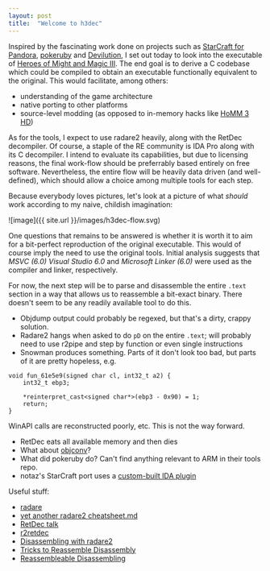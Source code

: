 ```yaml
---
layout: post
title:  "Welcome to h3dec"
---
```


Inspired by the fascinating work done on projects such as [StarCraft for Pandora](https://pyra-handheld.com/boards/threads/starcraft.73844/), [pokeruby](https://github.com/pret/pokeruby) and [Devilution](https://github.com/diasurgical/devilution), I set out today to look into the executable of [Heroes of Might and Magic III](https://www.gog.com/game/heroes_of_might_and_magic_3_complete_edition).
The end goal is to derive a C codebase which could be compiled to obtain an executable functionally equivalent to the original. This would facilitate, among others:
 - understanding of the game architecture
 - native porting to other platforms
 - source-level modding (as opposed to in-memory hacks like [HoMM 3 HD](https://sites.google.com/site/heroes3hd/))

As for the tools, I expect to use radare2 heavily, along with the RetDec decompiler.
Of course, a staple of the RE community is IDA Pro along with its C decompiler. I intend to evaluate its capabilities, but due to licensing reasons, the final work-flow should be preferrably based entirely on free software. 
Nevertheless, the entire flow will be heavily data driven (and well-defined), which should allow a choice among multiple tools for each step.

Because everybody loves pictures, let's look at a picture of what *should* work according to my naive, childish imagination:

![image]({{ site.url }}/images/h3dec-flow.svg)

One questions that remains to be answered is whether it is worth it to aim for a bit-perfect reproduction of the original executable. This would of course imply the need to use the original tools. Initial analysis suggests that *MSVC (6.0) Visual Studio 6.0* and *Microsoft Linker (6.0)* were used as the compiler and linker, respectively.

For now, the next step will be to parse and disassemble the entire `.text` section in a way that allows us to reassemble a bit-exact binary. There doesn't seem to be any readily available tool to do this.
- Objdump output could probably be regexed, but that's a dirty, crappy solution.
- Radare2 hangs when asked to do `pD` on the entire `.text`; will probably need to use r2pipe and step by function or even single instructions
- Snowman produces something. Parts of it don't look too bad, but parts of it are pretty hopeless, e.g.
```
void fun_61e5e9(signed char cl, int32_t a2) {
    int32_t ebp3;

    *reinterpret_cast<signed char*>(ebp3 - 0x90) = 1;
    return;
}
```
WinAPI calls are reconstructed poorly, etc. This is not the way forward.
- RetDec eats all available memory and then dies
- What about [objconv](https://www.agner.org/optimize/objconv-instructions.pdf)?
- What did pokeruby do? Can't find anything relevant to ARM in their tools repo.
- notaz's StarCraft port uses a [custom-built IDA plugin](https://github.com/notaz/ia32rtools/blob/master/ida/saveasm/saveasm.cpp)

Useful stuff:
 - [radare](https://rada.re/)
 - [yet another radare2 cheatsheet.md](https://gist.github.com/williballenthin/6857590dab3e2a6559d7)
 - [RetDec talk](https://youtu.be/HHFvtt5b6yY)
 - [r2retdec](https://github.com/securisec/r2retdec)
 - [Disassembling with radare2](https://www.linuxdays.cz/2017/video/Tomas_Antecky-Disassembling_with_radare2.pdf)
 - [Tricks to Reassemble Disassembly](https://gts3.org/2015/rasm.html)
 - [Reassembleable Disassembling](https://pdfs.semanticscholar.org/3911/11d641e78fef3c3a6e983d31a20d33dc072c.pdf)
